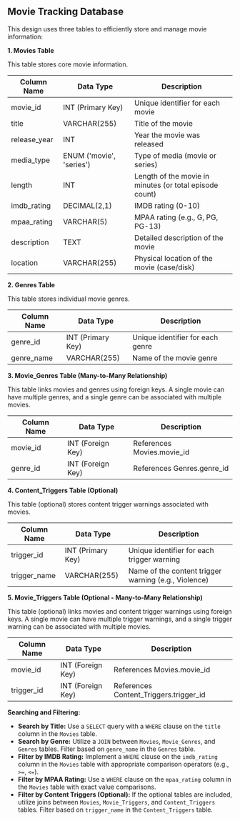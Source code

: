 ## Movie Tracking Database

This design uses three tables to efficiently store and manage movie information:

**1. Movies Table**

This table stores core movie information.

| Column Name       | Data Type        | Description                                            |
|-------------------|-------------------|---------------------------------------------------------|
| movie_id          | INT (Primary Key) | Unique identifier for each movie                        |
| title             | VARCHAR(255)      | Title of the movie                                       |
| release_year      | INT               | Year the movie was released                             |
| media_type        | ENUM ('movie', 'series') | Type of media (movie or series)                        |
| length            | INT               | Length of the movie in minutes (or total episode count) |
| imdb_rating       | DECIMAL(2,1)      | IMDB rating (0-10)                                     |
| mpaa_rating       | VARCHAR(5)        | MPAA rating (e.g., G, PG, PG-13)                         |
| description       | TEXT              | Detailed description of the movie                        |
| location          | VARCHAR(255)      | Physical location of the movie (case/disk)              |

**2. Genres Table**

This table stores individual movie genres.

| Column Name  | Data Type        | Description                           |
|--------------|-------------------|----------------------------------------|
| genre_id     | INT (Primary Key) | Unique identifier for each genre        |
| genre_name   | VARCHAR(255)      | Name of the movie genre                 |

**3. Movie_Genres Table (Many-to-Many Relationship)**

This table links movies and genres using foreign keys. A single movie can have multiple genres, and a single genre can be associated with multiple movies.

| Column Name       | Data Type        | Description                                           |
|-------------------|-------------------|---------------------------------------------------------|
| movie_id          | INT (Foreign Key) | References Movies.movie_id                             |
| genre_id          | INT (Foreign Key) | References Genres.genre_id                             |

**4. Content_Triggers Table (Optional)**

This table (optional) stores content trigger warnings associated with movies.

| Column Name       | Data Type        | Description                                           |
|-------------------|-------------------|---------------------------------------------------------|
| trigger_id        | INT (Primary Key) | Unique identifier for each trigger warning             |
| trigger_name     | VARCHAR(255)      | Name of the content trigger warning (e.g., Violence)  |

**5. Movie_Triggers Table (Optional - Many-to-Many Relationship)**

This table (optional) links movies and content trigger warnings using foreign keys. A single movie can have multiple trigger warnings, and a single trigger warning can be associated with multiple movies.

| Column Name       | Data Type        | Description                                           |
|-------------------|-------------------|---------------------------------------------------------|
| movie_id          | INT (Foreign Key) | References Movies.movie_id                             |
| trigger_id        | INT (Foreign Key) | References Content_Triggers.trigger_id                 |


**Searching and Filtering:**

* **Search by Title:** Use a `SELECT` query with a `WHERE` clause on the `title` column in the `Movies` table.
* **Search by Genre:** Utilize a `JOIN` between `Movies`, `Movie_Genres`, and `Genres` tables. Filter based on `genre_name` in the `Genres` table.
* **Filter by IMDB Rating:** Implement a `WHERE` clause on the `imdb_rating` column in the `Movies` table with appropriate comparison operators (e.g., `>=`, `<=`). 
* **Filter by MPAA Rating:** Use a `WHERE` clause on the `mpaa_rating` column in the `Movies` table with exact value comparisons.
* **Filter by Content Triggers (Optional):** If the optional tables are included, utilize joins between `Movies`, `Movie_Triggers`, and `Content_Triggers` tables. Filter based on `trigger_name` in the `Content_Triggers` table. 
